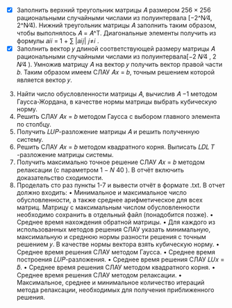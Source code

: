 - [x] Заполнить верхний треугольник матрицы 𝐴 размером 256 × 256 рациональными случайными числами из полуинтервала
   [−2^N⁄4, 2^N⁄4). Нижний треугольник матрицы 𝐴 заполнить таким образом, чтобы выполнялось 𝐴 = 𝐴^T. Диагональные элементы
   получить из формулы 𝑎𝑖𝑖 = 1 + ∑ |𝑎𝑖𝑗| 𝑗≠𝑖 . 
- [x] Заполнить вектор 𝑦 длиной соответствующей размеру матрицы 𝐴 рациональными случайными числами из полуинтервала[−2
   𝑁⁄4
   , 2
   𝑁⁄4
   ). Умножив матрицу 𝐴 на вектор 𝑦 получить вектор правой части 𝑏. Таким образом имеем СЛАУ 𝐴𝑥 = 𝑏, точным
   решением которой является вектор 𝑦.
3. Найти число обусловленности матрицы 𝐴, вычислив 𝐴
   −1 методом Гаусса-Жордана, в качестве нормы матрицы выбрать
   кубическую норму.
4. Решить СЛАУ 𝐴𝑥 = 𝑏 методом Гаусса с выбором главного элемента по столбцу.
5. Получить 𝐿𝑈𝑃-разложение матрицы 𝐴 и решить полученную систему.
6. Решить СЛАУ 𝐴𝑥 = 𝑏 методом квадратного корня. Выписать 𝐿𝐷𝐿
   𝑇
   -разложение матрицы системы.
7. Получить максимально точное решение СЛАУ 𝐴𝑥 = 𝑏 методом релаксации (с параметром 1 −
   𝑁
   40
   ). В отчёт включить
   доказательство сходимости.
8. Проделать сто раз пункты 1-7 и вывести отчёт в формате .txt. В отчет должно входить:
   • Минимальное и максимальное число обусловленности, а также среднее арифметическое для всех матриц. Матрицу с
   максимальным числом обусловленности необходимо сохранить в отдельный файл (понадобится позже).
   • Среднее время нахождения обратной матрицы.
   • Для каждого из использованных методов решения СЛАУ указать минимальную, максимальную и среднюю нормы разности
   решения с точным решением 𝑦. В качестве нормы вектора взять кубическую норму.
   • Среднее время решения СЛАУ методом Гаусса.
   • Среднее время построения 𝐿𝑈𝑃-разложения.
   • Среднее время решения СЛАУ 𝐿𝑈𝑥 = 𝑏̃.
   • Среднее время решения СЛАУ методом квадратного корня.
   • Среднее время решения СЛАУ методом релаксации.
   • Максимальное, среднее и минимальное количество итераций метода релаксации, необходимых для получения приближенного
   решения.
